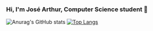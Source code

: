 ### Hi, I'm José Arthur, Computer Science student 👋

<!--
**Arthurls7/Arthurls7** is a ✨ _special_ ✨ repository because its `README.md` (this file) appears on your GitHub profile.

Here are some ideas to get you started:

- 🔭 I’m currently working on ...
- 🌱 I’m currently learning ...
- 👯 I’m looking to collaborate on ...
- 🤔 I’m looking for help with ...
- 💬 Ask me about ...
- 📫 How to reach me: ...
- 😄 Pronouns: ...
- ⚡ Fun fact: ...
-->

![Anurag's GitHub stats](https://github-readme-stats.vercel.app/api?username=Arthurls7&count_private=true&theme=codeSTACKr&show_icons=true)
[![Top Langs](https://github-readme-stats.vercel.app/api/top-langs/?username=Arthurls7&theme=codeSTACKr&hide=Makefile&langs_count=5)](https://github.com/anuraghazra/github-readme-stats)
